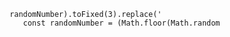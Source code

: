                  randomNumber).toFixed(3).replace('
                    const randomNumber = (Math.floor(Math.random
